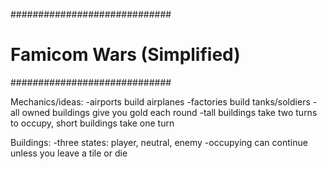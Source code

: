 #############################
# Famicom Wars (Simplified) #
#############################

Mechanics/ideas:
-airports build airplanes
-factories build tanks/soldiers
-all owned buildings give you gold each round
-tall buildings take two turns to occupy, short buildings take one turn

Buildings:
-three states: player, neutral, enemy
-occupying can continue unless you leave a tile or die
